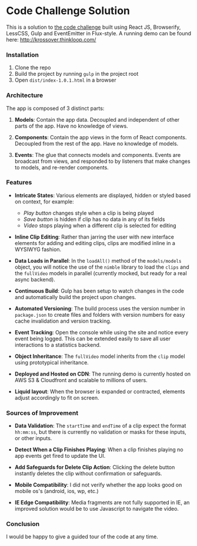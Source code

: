# Code Challenge Solution
This is a solution to [the code challenge](coding-challenge.pdf) built using React JS, Browserify, LessCSS, Gulp and EventEmitter in Flux-style. A running demo can be found here: http://krossover.thinkloop.com/

### Installation
1. Clone the repo
2. Build the project by running `gulp` in the project root
3. Open `dist/index-1.0.1.html` in a browser

### Architecture
The app is composed of 3 distinct parts:

1. **Models**: Contain the app data. Decoupled and independent of other parts of the app. Have no knowledge of views.

2. **Components**: Contain the app views in the form of React components. Decoupled from the rest of the app. Have no knowledge of models.

3. **Events**: The glue that connects models and components. Events are broadcast from views, and responded to by listeners that make changes to models, and re-render components.

### Features
 
- **Intricate States**: Various elements are displayed, hidden or styled based on context, for example:
    - _Play button_ changes style when a clip is being played
    - _Save button_ is hidden if clip has no data in any of its fields
    - _Video_ stops playing when a different clip is selected for editing

- **Inline Clip Editing**: Rather than jarring the user with new interface elements for adding and editing clips, clips are modified inline in a WYSIWYG fashion.

- **Data Loads in Parallel**: In the `loadAll()` method of the `models/models` object, you will notice the use of the `nimble` library to load the `clips` and the `fullVideo` models in parallel (currently mocked, but ready for a real async backend).

- **Continuous Build**: Gulp has been setup to watch changes in the code and automatically build the project upon changes.

- **Automated Versioning**: The build process uses the version number in `package.json` to create files and folders with version numbers for easy cache invalidation and version tracking.

- **Event Tracking**: Open the console while using the site and notice every event being logged. This can be extended easily to save all user interactions to a statistics backend.

- **Object Inheritance**: The `fullVideo` model inherits from the `clip` model using prototypical inheritance.

- **Deployed and Hosted on CDN**: The running demo is currently hosted on AWS S3 & Cloudfront and scalable to millions of users.

- **Liquid layout**: When the browser is expanded or contracted, elements adjust accordingly to fit on screen.


### Sources of Improvement
- **Data Validation**: The `startTime` and `endTime` of a clip expect the format `hh:mm:ss`, but there is currently no validation or masks for these inputs, or other inputs.

- **Detect When a Clip Finishes Playing**: When a clip finishes playing no app events get fired to update the UI.

- **Add Safeguards for Delete Clip Action**: Clicking the delete button instantly deletes the clip without confirmation or safeguards.

- **Mobile Compatibility**: I did not verify whether the app looks good on mobile os's (android, ios, wp, etc.)

- **IE Edge Compatibility**: Media fragments are not fully supported in IE, an improved solution would be to use Javascript to navigate the video.

### Conclusion
I would be happy to give a guided tour of the code at any time. 